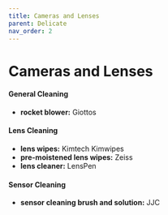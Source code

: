 ```yaml
---
title: Cameras and Lenses
parent: Delicate
nav_order: 2
---
```

# Cameras and Lenses

#### General Cleaning

- **rocket blower:** Giottos

#### Lens Cleaning

- **lens wipes:** Kimtech Kimwipes
- **pre-moistened lens wipes:** Zeiss
- **lens cleaner:** LensPen

#### Sensor Cleaning

- **sensor cleaning brush and solution:** JJC
